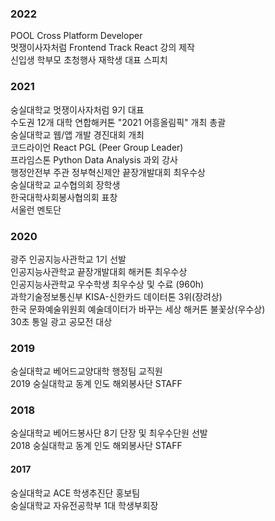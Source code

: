 ### 2022

POOL Cross Platform Developer  
멋쟁이사자처럼 Frontend Track React 강의 제작  
신입생 학부모 초청행사 재학생 대표 스피치

### 2021

숭실대학교 멋쟁이사자처럼 9기 대표  
수도권 12개 대학 연합해커톤 "2021 어흥올림픽" 개최 총괄  
숭실대학교 웹/앱 개발 경진대회 개최  
코드라이언 React PGL (Peer Group Leader)  
프라임스톤 Python Data Analysis 과외 강사  
<i class="fa-duotone fa-award"></i>행정안전부 주관 정부혁신제안 끝장개발대회 최우수상  
숭실대학교 교수협의회 장학생  
<i class="fa-duotone fa-award"></i>한국대학사회봉사협의회 표창  
서울런 멘토단

### 2020

광주 인공지능사관학교 1기 선발  
<i class="fa-duotone fa-award"></i>인공지능사관학교 끝장개발대회 해커톤 최우수상  
<i class="fa-duotone fa-award"></i>인공지능사관학교 우수학생 최우수상 및 수료 (960h)  
<i class="fa-duotone fa-award"></i>과학기술정보통신부 KISA-신한카드 데이터톤 3위(장려상)  
<i class="fa-duotone fa-award"></i>한국 문화예술위원회 예술데이터가 바꾸는 세상 해커톤 불꽃상(우수상)  
<i class="fa-duotone fa-award"></i>30초 통일 광고 공모전 대상

### 2019

숭실대학교 베어드교양대학 행정팀 교직원  
2019 숭실대학교 동계 인도 해외봉사단 STAFF

### 2018

숭실대학교 베어드봉사단 8기 단장 및 최우수단원 선발  
2018 숭실대학교 동계 인도 해외봉사단 STAFF

#### 2017

숭실대학교 ACE 학생추진단 홍보팀  
숭실대학교 자유전공학부 1대 학생부회장
